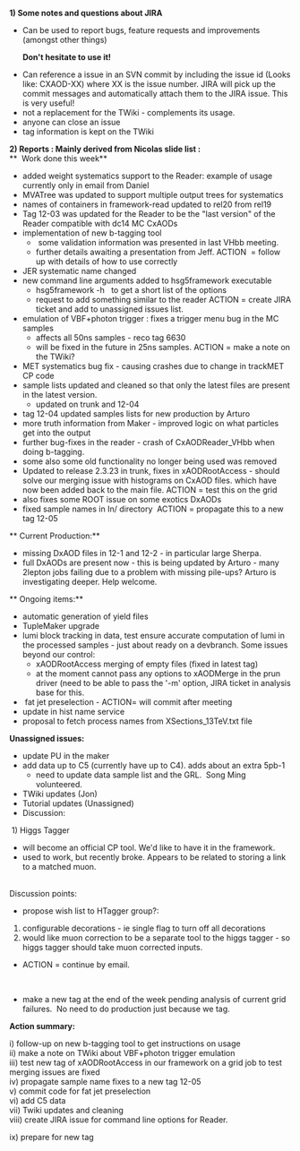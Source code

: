 **1) Some notes and questions about JIRA**

-   Can be used to report bugs, feature requests and improvements
    (amongst other things)

      **Don't hesitate to use it!**

-   Can reference a issue in an SVN commit by including the issue id
    (Looks like: CXAOD-XX) where XX is the issue number. JIRA will pick
    up the commit messages and automatically attach them to the
    JIRA issue. This is very useful!
-   not a replacement for the TWiki - complements its usage.
-   anyone can close an issue
-   tag information is kept on the TWiki

**2) Reports : Mainly derived from Nicolas slide list :**\
 **  Work done this week**

-   added weight systematics support to the Reader: example of usage
    currently only in email from Daniel
-   MVATree was updated to support multiple output trees for systematics
     
-   names of containers in framework-read updated to rel20 from rel19
-   Tag 12-03 was updated for the Reader to be the "last version" of the
    Reader compatible with dc14 MC CxAODs
-   implementation of new b-tagging tool
    -    some validation information was presented in last VHbb meeting.
    -   further details awaiting a presentation from Jeff. ACTION  =
        follow up with details of how to use correctly
-   JER systematic name changed
-   new command line arguments added to hsg5framework executable
    -   hsg5framework -h   to get a short list of the options
    -   request to add something similar to the reader ACTION = create
        JIRA ticket and add to unassigned issues list.
-   emulation of VBF+photon trigger : fixes a trigger menu bug in the MC
    samples 
    -   affects all 50ns samples - reco tag 6630 
    -   will be fixed in the future in 25ns samples. ACTION = make a
        note on the TWiki?
-   MET systematics bug fix - causing crashes due to change in trackMET
    CP code 
-   sample lists updated and cleaned so that only the latest files are
    present in the latest version.
    -   updated on trunk and 12-04
-   tag 12-04 updated samples lists for new production by Arturo
-   more truth information from Maker - improved logic on what particles
    get into the output
-   further bug-fixes in the reader - crash of CxAODReader\_VHbb when
    doing b-tagging.
-   some also some old functionality no longer being used was removed
-   Updated to release 2.3.23 in trunk, fixes in xAODRootAccess - should
    solve our merging issue with histograms on CxAOD files. which have
    now been added back to the main file. ACTION = test this on the grid
-   also fixes some ROOT issue on some exotics DxAODs
-   fixed sample names in In/ directory  ACTION = propagate this to a
    new tag 12-05

** Current Production:**

-   missing DxAOD files in 12-1 and 12-2 - in particular large Sherpa.
-   full DxAODs are present now - this is being updated by Arturo - many
    2lepton jobs failing due to a problem with missing pile-ups? Arturo
    is investigating deeper. Help welcome.

** Ongoing items:**

-   automatic generation of yield files 
-   TupleMaker upgrade
-   lumi block tracking in data, test ensure accurate computation of
    lumi in the processed samples - just about ready on a devbranch.
    Some issues beyond our control:
    -   xAODRootAccess merging of empty files (fixed in latest tag)
    -   at the moment cannot pass any options to xAODMerge in the prun
        driver (need to be able to pass the '-m' option, JIRA ticket in
        analysis base for this.
-    fat jet preselection - ACTION= will commit after meeting
-   update in hist name service
-   proposal to fetch process names from XSections\_13TeV.txt file

**Unassigned issues:**

-   update PU in the maker
-   add data up to C5 (currently have up to C4). adds about an extra
    5pb-1
    -   need to update data sample list and the GRL.  Song
        Ming volunteered.
-   TWiki updates (Jon)
-   Tutorial updates (Unassigned)
-   Discussion:

 1) Higgs Tagger

-   will become an official CP tool. We'd like to have it in
    the framework.
-   used to work, but recently broke. Appears to be related to storing a
    link to a matched muon.

    \
 Discussion points:

-   propose wish list to HTagger group?:

1.  configurable decorations - ie single flag to turn off all
    decorations
2.  would like muon correction to be a separate tool to the higgs
    tagger - so higgs tagger should take muon corrected inputs.

-   ACTION = continue by email.

 

-   make a new tag at the end of the week pending analysis of current
    grid failures.  No need to do production just because we tag.

**Action summary:**

i\) follow-up on new b-tagging tool to get instructions on usage\
 ii) make a note on TWiki about VBF+photon trigger emulation \
 iii) test new tag of xAODRootAccess in our framework on a grid job to
test merging issues are fixed\
 iv) propagate sample name fixes to a new tag 12-05\
 v) commit code for fat jet preselection\
 vi) add C5 data\
 vii) Twiki updates and cleaning\
 viii) create JIRA issue for command line options for Reader.

ix\) prepare for new tag

 
